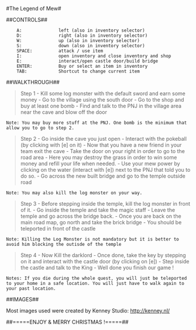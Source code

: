 #The Legend of Mew#


##CONTROLS##

		A:    			left (also in inventory selector)
		D:   			right (also in inventory selector)
		W:  			up (also in inventory selector)
		S:    			down (also in inventory selector)
		SPACE:			attack / use item
		I:				open inventory and close inventory and shop
		E:				interact/open castle door/build bridge
		ENTER:			Buy or select an item in inventory
		TAB:			Shortcut to change current item


##WALKTHROUGH##

  > Step 1
    - Kill some log monster with the default sword and earn some money
    - Go to the village using the south door
    - Go to the shop and buy at least one bomb
    - Find and talk to the PNJ in the village area near the cave and blow off the door

    Note: You may buy more stuff at the PNJ. One bomb is the minimum that allow you to go to step 2.

  > Step 2
    - Go inside the cave you just open
    - Interact with the pokeball (by clicking with [e] on it)
    - Now that you have a new friend in your team exit the cave
    - Take the door on your right in order to go to the road area
    - Here you may destroy the grass in order to win some money and refill your life when needed.
    - Use your mew power by clicking on the water (interact with [e]) next to the PNJ that told you to do so.
    - Go across the new built bridge and go to the temple outside road

    Note: You may also kill the log monster on your way.

  > Step 3
    - Before stepping inside the temple, kill the log monster in front of it.
    - Go inside the temple and take the magic staff
    - Leave the temple and go across the bridge back.
    - Once you are back on the main road map, go north and take the brick bridge
    - You should be teleported in front of the castle
    
    
    Note: Killing the Log Monster is not mandatory but it is better to avoid him blocking the outisde of the temple 

  > Step 4
    - Now Kill the darklord
    - Once done, take the key by stepping on it and interact with the castle door (by clicking on [e])
    - Step inside the castle and talk to the King
    - Well done you finish our game !

    Notes: If you die during the whole quest, you will just be teleported to your home in a safe location. You will just have to walk again to your past location.


##IMAGES##

  Most images used were created by Kenney Studio:
	http://kenney.nl/

##=====ENJOY & MERRY CHRISTMAS !=====##
                                       
